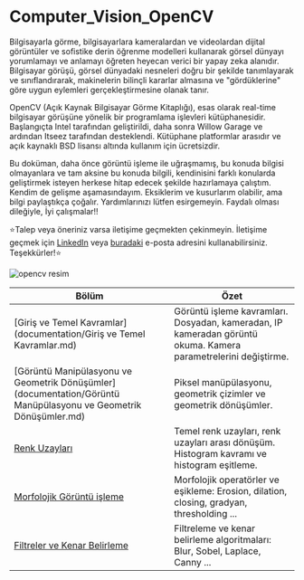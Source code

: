 # Computer_Vision_OpenCV

Bilgisayarla görme, bilgisayarlara kameralardan ve videolardan dijital görüntüler ve sofistike derin öğrenme modelleri kullanarak görsel dünyayı yorumlamayı ve anlamayı öğreten heyecan verici bir yapay zeka alanıdır. Bilgisayar görüşü, görsel dünyadaki nesneleri doğru bir şekilde tanımlayarak ve sınıflandırarak, makinelerin bilinçli kararlar almasına ve "gördüklerine" göre uygun eylemleri gerçekleştirmesine olanak tanır.

OpenCV (Açık Kaynak Bilgisayar Görme Kitaplığı), esas olarak real-time bilgisayar görüşüne yönelik bir programlama işlevleri kütüphanesidir. Başlangıçta Intel tarafından geliştirildi, daha sonra Willow Garage ve ardından Itseez tarafından desteklendi. Kütüphane platformlar arasıdır ve açık kaynaklı BSD lisansı altında kullanım için ücretsizdir.

Bu doküman, daha önce görüntü işleme ile uğraşmamış, bu konuda bilgisi olmayanlara ve tam aksine bu konuda bilgili, kendinisini farklı konularda geliştirmek isteyen herkese hitap edecek şekilde hazırlamaya çalıştım. Kendim de gelişme aşamasındayım. Eksiklerim ve kusurlarım olabilir, ama bilgi paylaştıkça çoğalır. Yardımlarınızı lütfen esirgemeyin.
Faydalı olması dileğiyle, İyi çalışmalar!!

⭐️Talep veya öneriniz varsa iletişime geçmekten çekinmeyin. 
İletişime geçmek için [LinkedIn](https://www.linkedin.com/in/zeynep-d-89a091209/) veya [buradaki](zeynepalidemirtas@gmail.com) e-posta adresini kullanabilirsiniz. Teşekkürler!⭐️

![opencv resim](https://circuitdigest.com/sites/default/files/projectimage_tut/Real-Life-Object-Detection-Using-computer-vision-for-the-detection-of-face.jpg)




| Bölüm |Özet|
|----------|--------|
| [Giriş ve Temel Kavramlar](documentation/Giriş ve Temel Kavramlar.md) |Görüntü işleme kavramları. Dosyadan, kameradan, IP kameradan görüntü okuma. Kamera parametrelerini değiştirme.|
| [Görüntü Manipülasyonu ve Geometrik Dönüşümler](documentation/Görüntü Manüpülasyonu ve Geometrik Dönüşümler.md) |Piksel manüpülasyonu, geometrik çizimler ve geometrik dönüşümler.|
| [Renk Uzayları](documentation/renk-uzaylari.md) |Temel renk uzayları, renk uzayları arası dönüşüm. Histogram kavramı ve histogram eşitleme.|
| [Morfolojik Görüntü işleme](documentation/morfolojik-goruntu-isleme.md) |Morfolojik operatörler ve eşikleme: Erosion, dilation, closing, gradyan, thresholding ...|
| [Filtreler ve Kenar Belirleme](documentation/filtreler-ve-kenar-belirleme.md) |Filtreleme ve kenar belirleme algoritmaları: Blur, Sobel, Laplace, Canny ...|
